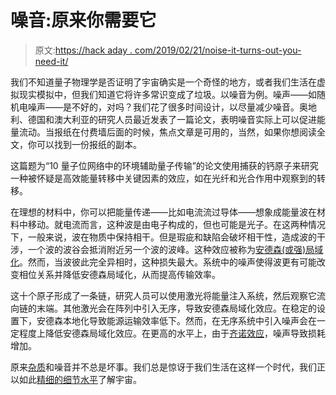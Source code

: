# 噪音:原来你需要它

> 原文:[https://hack aday . com/2019/02/21/noise-it-turns-out-you-need-it/](https://hackaday.com/2019/02/21/noise-it-turns-out-you-need-it/)

我们不知道量子物理学是否证明了宇宙确实是一个奇怪的地方，或者我们生活在虚拟现实模拟中，但我们知道它将许多常识变成了垃圾。以噪音为例。噪声——如随机电噪声——是不好的，对吗？我们花了很多时间设计，以尽量减少噪音。奥地利、德国和澳大利亚的研究人员最近发表了一篇论文，表明噪音实际上可以促进能量流动。当报纸在付费墙后面的时候，焦点文章是可用的，当然，如果你想阅读全文，你可以找到一份报纸的副本。

这篇题为“10 量子位网络中的环境辅助量子传输”的论文使用捕获的钙原子来研究一种被怀疑是高效能量转移中关键因素的效应，如在光纤和光合作用中观察到的转移。

在理想的材料中，你可以把能量传递——比如电流流过导体——想象成能量波在材料中移动。就电流而言，这种波是由电子构成的，但也可能是光子。在这两种情况下，一般来说，波在物质中保持相干。但是瑕疵和缺陷会破坏相干性，造成波的干涉，一个波的波谷会抵消附近另一个波的波峰。这种效应被称为[安德森(或强)局域化](https://en.wikipedia.org/wiki/Anderson_localization)。然而，当波彼此完全异相时，这种损失最大。系统中的噪声使得波更有可能改变相位关系并降低安德森局域化，从而提高传输效率。

这十个原子形成了一条链，研究人员可以使用激光将能量注入系统，然后观察它流向链的末端。其他激光会在阵列中引入无序，导致安德森局域化效应。在稳定的设置下，安德森本地化导致能源运输效率低下。然而，在无序系统中引入噪声会在一定程度上降低安德森局域化效应。在更高的水平上，由于[齐诺效应](https://en.wikipedia.org/wiki/Quantum_Zeno_effect)，噪声导致损耗增加。

原来[杂质](https://hackaday.com/2018/07/10/flawed-synthetic-diamonds-may-be-key-for-quantum-computing/)和噪音并不总是坏事。我们总是惊讶于我们生活在这样一个时代，我们正以如此[精细的细节水平](https://hackaday.com/2018/03/25/quantum-electric-material-borrows-from-japanese-basketweaving/)了解宇宙。